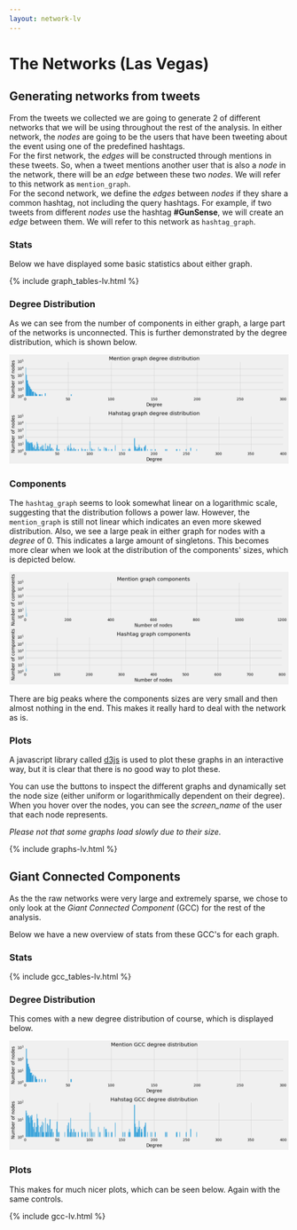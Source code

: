 ```yaml
---
layout: network-lv
---
```

# The Networks (Las Vegas)

## Generating networks from tweets
From the tweets we collected we are going to generate 2 of different networks
that we will be using throughout the rest of the analysis. In either network,
the *nodes* are going to be the users that have been tweeting about the event
using one of the predefined hashtags.   
For the first network, the *edges* will be constructed through mentions in these
tweets. So, when a tweet mentions another user that is also a *node* in the
network, there will be an *edge* between these two *nodes*. We will refer to
this network as `mention_graph`.   
For the second network, we define the *edges* between *nodes* if they share a
common hashtag, not including the query hashtags. For example, if two tweets
from different *nodes* use the hashtag **#GunSense**, we will create an *edge*
between them. We will refer to this network as `hashtag_graph`.

### Stats
Below we have displayed some basic statistics about either graph.

{% include graph_tables-lv.html %}

### Degree Distribution

As we can see from the number of components in either graph, a large part of
the networks is unconnected. This is further demonstrated by the degree
distribution, which is shown below.

![degree_distribution](images/graphs_degree_distribution.png)

### Components

The `hashtag_graph` seems to look somewhat linear on a logarithmic scale,
suggesting that the distribution follows a power law. However, the `mention_graph`
is still not linear which indicates an even more skewed distribution. Also,
we see a large peak in either graph for nodes with a *degree* of 0. This indicates
a large amount of singletons. This becomes more clear when we look at the
distribution of the components' sizes, which is depicted below.

![components_size](images/graphs_component_size.png)

There are big peaks where the components sizes are very small and then almost
nothing in the end. This makes it really hard to deal with the network as is.

### Plots

A javascript library called [d3js](www.d3js.org) is used to plot these graphs
in an interactive way, but it is clear that there is no good way to plot these.

You can use the buttons to inspect the different graphs and dynamically set
the node size (either uniform or logarithmically dependent on their degree).
When you hover over the nodes, you can see the *screen_name* of the user that
each node represents.

*Please not that some graphs load slowly due to their size.*

{% include graphs-lv.html %}

## Giant Connected Components

As the the raw networks were very large and extremely sparse, we chose to only
look at the *Giant Connected Component* (GCC) for the rest of the analysis.

Below we have a new overview of stats from these GCC's for each graph.
### Stats
{% include gcc_tables-lv.html %}

### Degree Distribution

This comes with a new degree distribution of course, which is displayed below.

![gcc_degree_dist](images/gcc_degree_distribution.png)

### Plots

This makes for much nicer plots, which can be seen below. Again with the same
controls.

{% include gcc-lv.html %}
